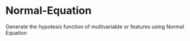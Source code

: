 # Normal-Equation
Generate the hypotesis function of multivariable or features using Normal Equation
